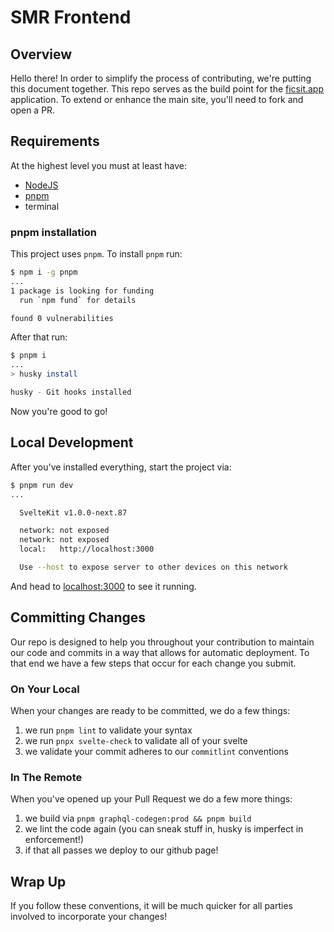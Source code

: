 # SMR Frontend

## Overview

Hello there! In order to simplify the process of contributing, we're putting this document together. This repo serves as the build point for the [ficsit.app](https://ficsit.app) application. To extend or enhance the main site, you'll need to fork and open a PR.

## Requirements

At the highest level you must at least have:

  * [NodeJS](https://nodejs.org/en/)
  * [pnpm](https://pnpm.io/)
  * terminal

### pnpm installation

This project uses `pnpm`. To install `pnpm` run:

```sh
$ npm i -g pnpm
...
1 package is looking for funding
  run `npm fund` for details

found 0 vulnerabilities
```

After that run:

```sh
$ pnpm i
...
> husky install

husky - Git hooks installed
```

Now you're good to go!

## Local Development

After you've installed everything, start the project via:

```sh
$ pnpm run dev
...

  SvelteKit v1.0.0-next.87

  network: not exposed
  network: not exposed
  local:   http://localhost:3000

  Use --host to expose server to other devices on this network
```

And head to [localhost:3000](http://localhost:3000) to see it running.

## Committing Changes

Our repo is designed to help you throughout your contribution to maintain our code and commits in a way that allows for automatic deployment. To that end we have a few steps that occur for each change you submit.

### On Your Local

When your changes are ready to be committed, we do a few things:

  1. we run `pnpm lint` to validate your syntax
  1. we run `pnpx svelte-check` to validate all of your svelte
  1. we validate your commit adheres to our `commitlint` conventions

### In The Remote

When you've opened up your Pull Request we do a few more things:

  1. we build via `pnpm graphql-codegen:prod && pnpm build`
  1. we lint the code again (you can sneak stuff in, husky is imperfect in enforcement!)
  1. if that all passes we deploy to our github page!

## Wrap Up

If you follow these conventions, it will be much quicker for all parties involved to incorporate your changes!
